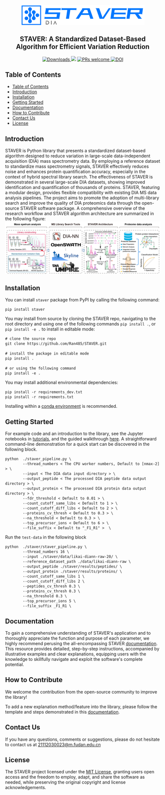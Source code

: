 <p align="center">
    <br>
    <img src="https://github.com/Ran485/STAVER/raw/main/docs/_static/STAVER_logo.svg" width="400"/>
    <br>
    <h2 align="center">
    STAVER: A Standardized Dataset-Based Algorithm for Efficient Variation Reduction
    </h2>
<p>


<div align="center">
  <a href="#">
  <a href="https://github.com/Ran485/STAVER/stargazers">
  <img alt="Downloads" src="https://img.shields.io/github/stars/Ran485/STAVER?logo=GitHub&color=red">
  </a>
  <img src="https://img.shields.io/badge/Python-3.7+-blue">
  </a>
  <a href="https://github.com/dwyl/esta/issues">
  <img alt="PRs welcome" src="https://img.shields.io/badge/PRs-welcome-brightgreen.svg?style=flat">
  </a>
  <a href="https://opensource.org/licenses/MIT">
  <img alt="DOI" src="https://img.shields.io/badge/License-MIT-yellow.svg">
  </a>
</div>

## Table of Contents
- [Table of Contents](#table-of-contents)
- [Introduction](#introduction)
- [Installation](#installation)
- [Getting Started](#getting-started)
- [Documentation](#documentation)
- [How to Contribute](#how-to-contribute)
- [Contact Us](#contact-us)
- [License](#license)


## Introduction

STAVER is Python library that presents a standardized dataset-based algorithm designed to reduce variation in large-scale data-independent acquisition (DIA) mass spectrometry data. By employing a reference dataset to standardize mass spectrometry signals, STAVER effectively reduces noise and enhances protein quantification accuracy, especially in the context of hybrid spectral library search. The effectiveness of STAVER is demonstrated in several large-scale DIA datasets, showing improved identification and quantification of thousands of proteins. STAVER, featuring a modular design, provides flexible compatibility with existing DIA MS data analysis pipelines. The project aims to promote the adoption of multi-library search and improve the quality of DIA proteomics data through the open-source STAVER software package. A comprehensive overview of the research workflow and STAVER algorithm architecture are summarized in the following figure: ![alt text](https://github.com/Ran485/STAVER/raw/main/docs/_static/STAVER_pipeline.png)

## Installation

You can install ``staver`` package from PyPI by calling the following command: 
``` shell
pip install staver
```
You may install from source by cloning the STAVER repo, navigating to the root directory and using one of the following commands ``pip install .``, or ``pip install -e .`` to install in editable mode:
``` shell
# clone the source repo
git clone https://github.com/Ran485/STAVER.git

# install the package in editable mode
pip install .

# or using the following command
pip install -e .
```
You may install additional environmental dependencies:

``` shell
pip install -r requirements_dev.txt
pip install -r requirements.txt
```
Installing within a [conda environment](https://conda.io/projects/conda/en/latest/user-guide/tasks/manage-environments.html) is recommended.

## Getting Started

For example code and an introduction to the library, see the Jupyter notebooks in
[tutorials](https://opensource.salesforce.com/STAVER/latest/tutorials.html), and the guided walkthrough
[here](https://opensource.salesforce.com/STAVER/latest/index.html). A straightforward command-line demonstration for a quick start can be discovered in the following block.

```shell
python  ./staver_pipeline.py \
        --thread_numbers < The CPU worker numbers, Default to [nmax-2] > \
        --input < The DIA data input directory > \
        --output_peptide < The processed DIA peptide data output directory > \
        --output_protein < The processed DIA protein data output directory > \
        --fdr_threshold < Default to 0.01 > \
        --count_cutoff_same_libs < Default to 1 > \
        --count_cutoff_diff_libs < Default to 2 > \
        --proteins_cv_thresh < Default to 0.3 > \
        --na_threshold < Default to 0.3 > \
        --top_precursor_ions < Default to 6 > \
        --file_suffix < Default to "_F1_R1" >  \
```
Run the `test-data` in the following block
```shell
python  ./staver/staver_pipeline.py \
        --thread_numbers 16 \
        --input ./staver/data/likai-diann-raw-20/ \
        --reference_dataset_path ./data/likai-diann-raw \
        --output_peptide ./staver/results/peptides/ \
        --output_protein ./staver/results/proteins/ \
        --count_cutoff_same_libs 1 \
        --count_cutoff_diff_libs 2 \
        --peptides_cv_thresh 0.3 \
        --proteins_cv_thresh 0.3 \
        --na_threshold 0.3 \
        --top_precursor_ions 5 \
        --file_suffix _F1_R1 \
```

## Documentation
To gain a comprehensive understanding of STAVER's application and to thoroughly appreciate the function and purpose of each parameter, we highly recommend perusing the all-encompassing STAVER [documentation](https://opensource.salesforce.com/STAVER/latest/index.html). This resource provides detailed, step-by-step instructions, accompanied by illustrative examples and clear explanations, equipping users with the knowledge to skillfully navigate and exploit the software's complete potential.

## How to Contribute
We welcome the contribution from the open-source community to improve the library!

To add a new explanation method/feature into the library, please follow the template and steps demonstrated in this 
[documentation](https://opensource.salesforce.com/STAVER/latest/staver.html#how-to-contribute).

## Contact Us
If you have any questions, comments or suggestions, please do not hesitate to contact us at 21112030023@m.fudan.edu.cn

## License
The STAVER project licensed under the [MIT License](https://opensource.org/licenses/MIT), granting users open access and the freedom to employ, adapt, and share the software as needed, while preserving the original copyright and license acknowledgements.
